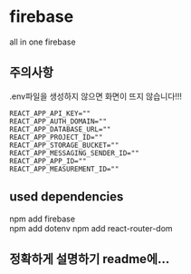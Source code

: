 # firebase

all in one firebase

## 주의사항

.env파일을 생성하지 않으면 화면이 뜨지 않습니다!!!

```env
REACT_APP_API_KEY=""
REACT_APP_AUTH_DOMAIN=""
REACT_APP_DATABASE_URL=""
REACT_APP_PROJECT_ID=""
REACT_APP_STORAGE_BUCKET=""
REACT_APP_MESSAGING_SENDER_ID=""
REACT_APP_APP_ID=""
REACT_APP_MEASUREMENT_ID=""
```

## used dependencies

npm add firebase  
npm add dotenv
npm add react-router-dom

## 정확하게 설명하기 readme에...
